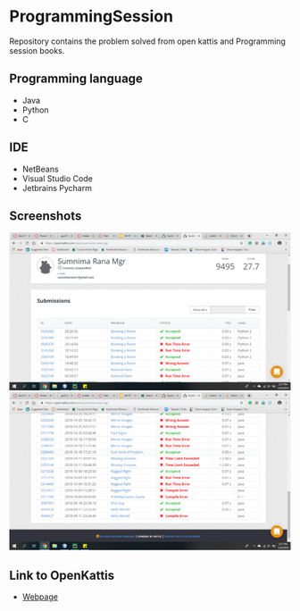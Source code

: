 # ProgrammingSession
Repository contains the problem solved from open kattis and Programming session books.

## Programming language 
* Java
* Python
* C

## IDE 
* NetBeans
* Visual Studio Code
* Jetbrains Pycharm 

## Screenshots 
![alt text](https://github.com/Sumnimarana1/ProgrammingSession/blob/master/images/picture1.png)
![alt text](https://github.com/Sumnimarana1/ProgrammingSession/blob/master/images/picture2.png)

## Link to OpenKattis 

- [Webpage](https://open.kattis.com/ "Open Kattis")


